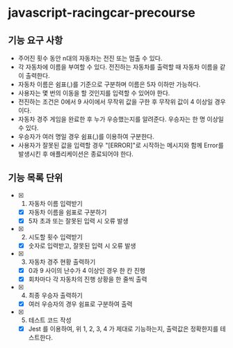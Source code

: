 # javascript-racingcar-precourse

## 기능 요구 사항

- 주어진 횟수 동안 n대의 자동차는 전진 또는 멈출 수 있다.
- 각 자동차에 이름을 부여할 수 있다. 전진하는 자동차를 출력할 때 자동차 이름을 같이 출력한다.
- 자동차 이름은 쉼표(,)를 기준으로 구분하며 이름은 5자 이하만 가능하다.
- 사용자는 몇 번의 이동을 할 것인지를 입력할 수 있어야 한다.
- 전진하는 조건은 0에서 9 사이에서 무작위 값을 구한 후 무작위 값이 4 이상일 경우이다.
- 자동차 경주 게임을 완료한 후 누가 우승했는지를 알려준다. 우승자는 한 명 이상일 수 있다.
- 우승자가 여러 명일 경우 쉼표(,)를 이용하여 구분한다.
- 사용자가 잘못된 값을 입력할 경우 "[ERROR]"로 시작하는 메시지와 함께 Error를 발생시킨 후 애플리케이션은 종료되어야 한다.

## 기능 목록 단위

- [x] 1. 자동차 이름 입력받기

  - [x] 자동차 이름을 쉼표로 구분하기
  - [x] 5자 초과 또는 잘못된 입력 시 오류 발생

- [x] 2. 시도할 횟수 입력받기

  - [x] 숫자로 입력받고, 잘못된 입력 시 오류 발생

- [x] 3. 자동차 경주 현황 출력하기

  - [x] 0과 9 사이의 난수가 4 이상인 경우 한 칸 진행
  - [x] 회차마다 각 자동차의 진행 상황을 한 줄씩 출력

- [x] 4. 최종 우승자 출력하기

  - [x] 여러 우승자의 경우 쉼표로 구분하여 출력

- [x] 5. 테스트 코드 작성

  - [x] Jest 를 이용하여, 위 1, 2, 3, 4 가 제대로 기능하는지, 출력값은 정확한지를 테스트한다.
